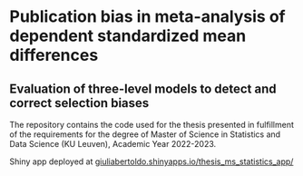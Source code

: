 # Publication bias in meta-analysis of dependent standardized mean differences 
## Evaluation of three-level models to detect and correct selection biases

The repository contains the code used for the thesis presented in fulfillment of the requirements for the degree of Master of Science in Statistics and Data Science (KU Leuven), Academic Year 2022-2023.

Shiny app deployed at <a href="https://giuliabertoldo.shinyapps.io/thesis_ms_statistics_app/ " > giuliabertoldo.shinyapps.io/thesis_ms_statistics_app/ </a>
